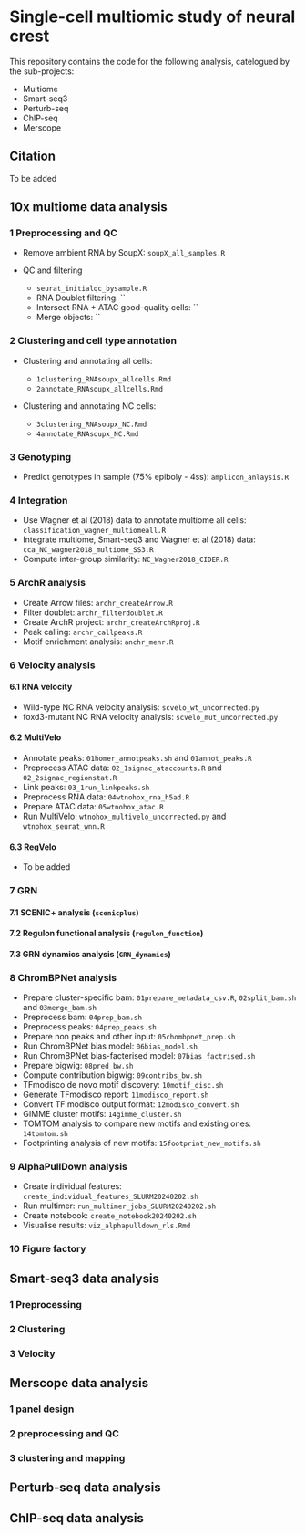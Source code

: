# Single-cell multiomic study of neural crest

This repository contains the code for the following analysis, catelogued by the sub-projects:
* Multiome
* Smart-seq3
* Perturb-seq
* ChIP-seq
* Merscope

## Citation

To be added

## 10x multiome data analysis

### 1 Preprocessing and QC

* Remove ambient RNA by SoupX: `soupX_all_samples.R`

* QC and filtering
    * `seurat_initialqc_bysample.R`
    * RNA Doublet filtering: ``
    * Intersect RNA + ATAC good-quality cells: ``
    * Merge objects: ``

### 2 Clustering and cell type annotation

* Clustering and annotating all cells: 
    * `1clustering_RNAsoupx_allcells.Rmd`
    * `2annotate_RNAsoupx_allcells.Rmd`

* Clustering and annotating NC cells: 
    * `3clustering_RNAsoupx_NC.Rmd` 
    * `4annotate_RNAsoupx_NC.Rmd`

### 3 Genotyping

* Predict genotypes in sample (75% epiboly - 4ss): `amplicon_anlaysis.R`

### 4 Integration

* Use Wagner et al (2018) data to annotate multiome all cells: `classification_wagner_multiomeall.R`
* Integrate multiome, Smart-seq3 and Wagner et al (2018) data: `cca_NC_wagner2018_multiome_SS3.R`
* Compute inter-group similarity: `NC_Wagner2018_CIDER.R`

### 5 ArchR analysis

* Create Arrow files: `archr_createArrow.R`
* Filter doublet: `archr_filterdoublet.R`
* Create ArchR project: `archr_createArchRproj.R`
* Peak calling: `archr_callpeaks.R`
* Motif enrichment analysis: `anchr_menr.R`

### 6 Velocity analysis

#### 6.1 RNA velocity 

* Wild-type NC RNA velocity analysis: `scvelo_wt_uncorrected.py`
* foxd3-mutant NC RNA velocity analysis: `scvelo_mut_uncorrected.py`

#### 6.2 MultiVelo 

* Annotate peaks: `01homer_annotpeaks.sh` and `01annot_peaks.R`
* Preprocess ATAC data: `02_1signac_ataccounts.R` and `02_2signac_regionstat.R`
* Link peaks: `03_1run_linkpeaks.sh`
* Preprocess RNA data: `04wtnohox_rna_h5ad.R`
* Prepare ATAC data: `05wtnohox_atac.R`
* Run MultiVelo: `wtnohox_multivelo_uncorrected.py` and `wtnohox_seurat_wnn.R`

#### 6.3 RegVelo

* To be added

### 7 GRN 

#### 7.1 SCENIC+ analysis (`scenicplus`)



#### 7.2 Regulon functional analysis (`regulon_function`)



#### 7.3 GRN dynamics analysis (`GRN_dynamics`)



### 8 ChromBPNet analysis

* Prepare cluster-specific bam: `01prepare_metadata_csv.R`, `02split_bam.sh` and `03merge_bam.sh`
* Preprocess bam: `04prep_bam.sh`
* Preprocess peaks: `04prep_peaks.sh`
* Prepare non peaks and other input: `05chombpnet_prep.sh`
* Run ChromBPNet bias model: `06bias_model.sh`
* Run ChromBPNet bias-facterised model: `07bias_factrised.sh`
* Prepare bigwig: `08pred_bw.sh`
* Compute contribution bigwig: `09contribs_bw.sh`
* TFmodisco de novo motif discovery: `10motif_disc.sh`
* Generate TFmodisco report: `11modisco_report.sh`
* Convert TF modisco output format: `12modisco_convert.sh`
* GIMME cluster motifs: `14gimme_cluster.sh`
* TOMTOM analysis to compare new motifs and existing ones: `14tomtom.sh`
* Footprinting analysis of new motifs: `15footprint_new_motifs.sh`

### 9 AlphaPullDown analysis

* Create individual features: `create_individual_features_SLURM20240202.sh`
* Run multimer: `run_multimer_jobs_SLURM20240202.sh`
* Create notebook: `create_notebook20240202.sh`
* Visualise results: `viz_alphapulldown_rls.Rmd`

### 10 Figure factory



## Smart-seq3 data analysis

### 1 Preprocessing

### 2 Clustering

### 3 Velocity


## Merscope data analysis

### 1 panel design

### 2 preprocessing and QC

### 3 clustering and mapping

## Perturb-seq data analysis

### 

## ChIP-seq data analysis


